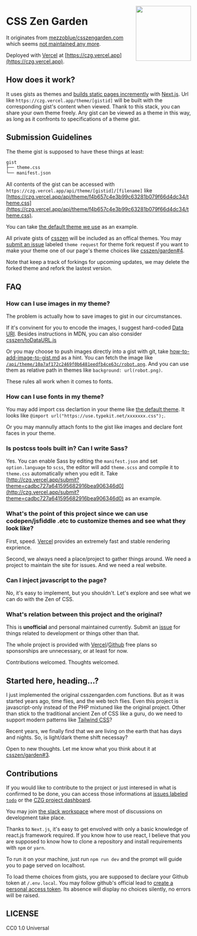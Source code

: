 <a href="https://czg.vercel.app"><img src="https://czg.vercel.app/Enso.svg?sanitize=true" height="150" align="right"></a>

# CSS Zen Garden

It originates from [mezzoblue/csszengarden.com](https://github.com/mezzoblue/csszengarden.com) which seems [not maintained any more](https://github.com/mezzoblue/csszengarden.com/issues/114).

Deployed with [Vercel](https://vercel.com/) at [https://czg.vercel.app](https://czg.vercel.app).

## How does it work?

It uses gists as themes and [builds static pages incremently](https://nextjs.org/docs/basic-features/data-fetching#incremental-static-regeneration) with [Next.js](https://nextjs.org/). Url like `https://czg.vercel.app/theme/[gistid]` will be built with the corresponding gist's content when viewed. Thank to this stack, you can share your own theme freely. Any gist can be viewed as a theme in this way, as long as it confronts to specifications of a theme gist.

## Submission Guidelines

The theme gist is supposed to have these things at least:

```bash
gist
├── theme.css
└── manifest.json
```

All contents of the gist can be accessed with `https://czg.vercel.app/api/theme/[gistid]/[filename]` like [https://czg.vercel.app/api/theme/f4b657c4e3b99c63281b079f66d4dc34/theme.css](https://czg.vercel.app/api/theme/f4b657c4e3b99c63281b079f66d4dc34/theme.css).

You can take [the default theme we use](https://gist.github.com/csszen/f4b657c4e3b99c63281b079f66d4dc34) as an example.

All private gists of [csszen](https://gist.github.com/csszen) will be included as an offical themes. You may [submit an issue](https://github.com/csszen/garden/issues/new) labeled `theme request` for theme fork request if you want to make your theme one of our page's theme choices like [csszen/garden#4](https://github.com/csszen/garden/issues/4).

Note that keep a track of forkings for upcoming updates, we may delete the forked theme and refork the lastest version.

## FAQ

### How can I use images in my theme?

The problem is actually how to save images to gist in our circumstances.

If it's convinent for you to encode the images, I suggest hard-coded [Data URI](https://developer.mozilla.org/en-US/docs/Web/HTTP/Basics_of_HTTP/Data_URIs). Besides instructions in MDN, you can also consider [csszen/toDataURL.js](https://gist.github.com/csszen/0f7b07d59fdafdc4856213133e4d42fb)

Or you may choose to push images directly into a gist with git, take [how-to-add-image-to-gist.md](https://gist.github.com/csszen/158006258c922e2f2b8d6ee78014a33b) as a hint. You can fetch the image like [`/api/theme/10a7af172c2469f0b6481eedfb4ce63c/robot.png`](https://czg.vercel.app/api/theme/10a7af172c2469f0b6481eedfb4ce63c/robot.png). And you can use them as relative path in themes like `background: url(robot.png)`.

These rules all work when it comes to fonts.

### How can I use fonts in my theme?

You may add import css declartion in your theme like [the default theme](https://gist.github.com/csszen/f4b657c4e3b99c63281b079f66d4dc34#file-theme-css-L5). It looks like `@import url("https://use.typekit.net/xxxxxxx.css");`.

Or you may mannully attach fonts to the gist like images and declare font faces in your theme.

### Is postcss tools built in? Can I write Sass?

Yes. You can enable Sass by editing the `manifest.json` and set `option.language` to `scss`, the editor will add `theme.scss` and compile it to `theme.css` automatically when you edit it. Take [http://czg.vercel.app/submit?theme=cadbc727a641595682916bea906346d0](http://czg.vercel.app/submit?theme=cadbc727a641595682916bea906346d0) as an example.

### What's the point of this project since we can use codepen/jsfiddle .etc to customize themes and see what they look like?

First, speed. [Vercel](https://vercel.com/) provides an extremely fast and stable rendering exprience.

Second, we always need a place/project to gather things around. We need a project to maintain the site for issues. And we need a real website.

### Can I inject javascript to the page?

No, it's easy to implement, but you shouldn't. Let's explore and see what we can do with the Zen of CSS.

### What's relation between this project and the original?

This is **unofficial** and personal maintained currently. Submit an [issue](https://github.com/csszen/garden/issues) for things related to development or things other than that.

The whole project is provided with [Vercel](https://vercel.com/)/[Github](https://github.com) free plans so sponsorships are unnecessary, or at least for now.

Contributions welcomed. Thoughts welcomed.

## Started here, heading...?

I just implemented the original csszengarden.com functions. But as it was started years ago, time flies, and the web tech flies. Even this project is javascript-only instead of the PHP mixtuned like the original project. Other than stick to the traditional ancient Zen of CSS like a guru, do we need to support modern patterns like [Tailwind CSS](https://tailwindcss.com/)?

Recent years, we finally find that we are living on the earth that has days and nights. So, is light/dark theme shift necessay?

Open to new thoughts. Let me know what you think about it at [csszen/garden#3](https://github.com/csszen/garden/issues/3).

## Contributions

If you would like to contribute to the project or just interesed in what is confirmed to be done, you can access those informations at [issues labeled `todo`](https://github.com/csszen/garden/issues?q=is%3Aopen+is%3Aissue+label%3Atodo) or the [CZG project dashboard](https://github.com/CSS-ZEN/garden/projects/1).

You may join [the slack workspace](https://join.slack.com/t/csszen/shared_invite/zt-pbrf0d2q-6dF9GueFNkKgU8QuvSEj1Q) where most of discussions on development take place.

Thanks to `Next.js`, it's easy to get envolved with only a basic knowledge of react.js framework required. If you know how to use react, I believe that you are supposed to know how to clone a repository and install requirements with `npm` or `yarn`.

To run it on your machine, just run `npm run dev` and the prompt will guide you to page served on localhost.

To load theme choices from gists, you are supposed to declare your Github token at `/.env.local`. You may follow github's official lead to [create a personal access token](https://docs.github.com/en/github/authenticating-to-github/creating-a-personal-access-token). Its absence will display no choices silently, no errors will be raised.

## LICENSE

CC0 1.0 Universal
